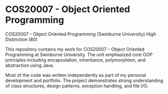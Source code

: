 # COS20007 - Object Oriented Programming #

COS20007 – Object Oriented Programming (Swinburne University)
High Distinction (80) 

This repository contains my work for COS20007 – Object Oriented Programming at Swinburne University. The unit emphasized core OOP principles including encapsulation, inheritance, polymorphism, and abstraction using Java.

Most of the code was written independently as part of my personal development and portfolio. The project demonstrates strong understanding of class structures, design patterns, exception handling, and file I/O.

